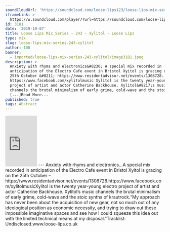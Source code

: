 ```yaml
---
soundCloudUrl: 'https://soundcloud.com/loose-lips123/loose-lips-mix-series-243-xylitol'
iframeLink: >-
  https://w.soundcloud.com/player/?url=https://soundcloud.com/loose-lips123/loose-lips-mix-series-243-xylitol&color=00aabb&auto_play=false&hide_related=false&show_comments=true&show_user=true&show_reposts=false
id: 3181
date: '2019-10-07'
title: Loose Lips Mix Series - 243 - Xylitol - Loose Lips
type: mix
slug: loose-lips-mix-series-243-xylitol
author: 100
banner:
  - imported/loose-lips-mix-series-243-xylitol/image3181.jpeg
description: >-
  Anxiety with rhyms and electronics&#8230; A special mix recorded in
  anticipation of the Electro Cafe event in Bristol Xyitol is gracing on the
  25th October &#8211; https://www.residentadvisor.net/events/1308728.
  https://www.facebook.com/xylitolmusic Xylitol is the twenty year-young electro
  project of artist and actor Catherine Backhouse. Xylitol&#8217;s music
  channels the brutal minimalism of early grime, cold-wave and the stoic synths
  [...]Read More...
published: true
tags: Abstract
---
```

<iframe id="sc-widget" title="title" width="100" height="160" scrolling="no" frameborder="yes" allow="autoplay" src="https://w.soundcloud.com/player/?url=https://soundcloud.com/loose-lips123/loose-lips-mix-series-243-xylitol&amp;color=00aabb&amp;auto_play=false&amp;hide_related=false&amp;show_comments=true&amp;show_user=true&amp;show_reposts=false"></iframe>
---
Anxiety with rhyms and electronics…A special mix recorded in anticipation of the Electro Cafe event in Bristol Xyitol is gracing on the 25th October – https://www.residentadvisor.net/events/1308728.https://www.facebook.com/xylitolmusicXylitol is the twenty year-young electro project of artist and actor Catherine Backhouse. Xylitol’s music channels the brutal minimalism of early grime, cold-wave and the stoic synths of krautrock.“My approach has never been about the acquisition of new gear, not so much out of any ideological position as economic necessity, and trying to draw out these impossible imaginative spaces and see how I could squeeze this idea out with the limited technical means at my disposal.”Tracklist:  
Undisclosed.www.loose-lips.co.uk